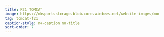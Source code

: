 ```yaml
---
title: F21 TOMCAT
image: https://mbsportsstorage.blob.core.windows.net/website-images/model-gallery/2018/f21/2018-f21-07.jpg
tag: tomcat-f21
caption-style: no-caption no-title
sort-order: 7
---
```


